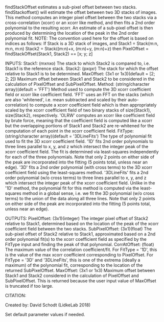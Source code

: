 
findStackOffset estimates a sub-pixel offset between two stacks.
findStackoffset() will estimate the offset between two 3D stacks of
images.  This method computes an integer pixel offset between the two
stacks via a cross-correlation (xcorr) or an xcorr like method, and
then fits a 2nd order polynomial to the resulting xcorr.  An
estimate of a sub-pixel offset is then produced by determining the
location of the peak in the 2nd order polynomial fit.
NOTE: The convention used here for the offset is based on indices as
follows: If Stack is a 3D stack of images, and
Stack1 = Stack(m:n, m:n, m:n)
Stack2 = Stack((m:n)+x, (m:n)+y, (m:n)+z)
then PixelOffset = findStackOffset(Stack1, Stack2) == [x; y; z]

INPUTS:
Stack1:     (mxnxo) The stack to which Stack2 is compared to, i.e.
Stack1 is the reference stack.
Stack2:     (pxqxr) The stack for which the offset relative to Stack1
is to be determined.
MaxOffset:  (3x1 or 1x3)(default = [2; 2; 2]) Maximum offset between
Stack1 and Stack2 to be considered in the calculation of
PixelOffset and SubPixelOffset.
Method:     (string/character array)(default = 'FFT') Method used to
compute the 3D xcorr coefficient field or xcorr like
coefficient field.
'FFT' uses an FFT on the stacks (which are also 'whitened',
i.e. mean subtracted and scaled by their
auto-correlation) to compute a xcorr coefficient field
which is then appropriately scaled by the xcorr
coefficient field of two binary stacks of size(Stack1),
size(Stack2), respectively.
'OLRW' computes an xcorr like coefficient field by brute
force, meaning that the coefficient field is computed
like a xcorr but the overlapping portions of Stack1 and
Stack2 are  re-whitened for the computation of each
point in the xcorr coefficient field.
FitType:    (string/character array)(default = '3DLineFits') The type
of polynomial fit used to fit the 3D xcorr coefficient
field.
'1D' fits 2nd order polynomials to three lines parallel to
x, y, and z which intersect the integer peak of the
xcorr coefficient field.  The fit is determined via
least-squares independently for each of the three
polynomials. Note that only 2 points on either side of
the peak are incorporated into the fitting (5 points
total, unless near an edge).
'3D' fits a 2nd order polynomial (with cross terms) to the
3D xcorr coefficient field using the least-squares
method.
'3DLineFits' fits a 2nd order polynomial (w/o cross terms)
to three lines parallel to x, y, and z which intersect
the integer peak of the xcorr coefficient field.
Unlike in the '1D' method, the polynomial fit for this
method is computed via the least-squares method in a
global sense, i.e. we fit the 3D polynomial (w/o cross
terms) to the union of the data along all three lines.
Note that only 2 points on either side of the peak are
incorporated into the fitting (5 points total, unless
near an edge).

OUTPUTS:
PixelOffset:    (3x1)(integer) The integer pixel offset of Stack2
relative to Stack1, determined based on the location of
the peak of the xcorr coefficient field between the two
stacks.
SubPixelOffset: (3x1)(float) The sub-pixel offset of Stack2 relative to
Stack1, approximated based on a 2nd order polynomial
fit(s) to the xcorr coefficient field as specified by
the FitType input and finding the peak of that
polynomial.
CorrAtOffset:   (float) The maximum value of the correlation
coefficient/fit.  For FitType = '1D', this is the value
of the max xcorr coefficient corresponding to
PixelOffset.  For FitType = '3D' and '3DLineFits', this
is one of the extrema (ideally a maximum) of the
polynomial fit, corresponding to the location of the
returned SubPixelOffset.
MaxOffset:      (3x1 or 1x3) Maximum offset between Stack1 and Stack2
considered in the calculation of PixelOffset and
SubPixelOffset.  This is returned because the user
input value of MaxOffset is truncated if too large.

CITATION:

Created by:
David Schodt (LidkeLab 2018)


Set default parameter values if needed.
